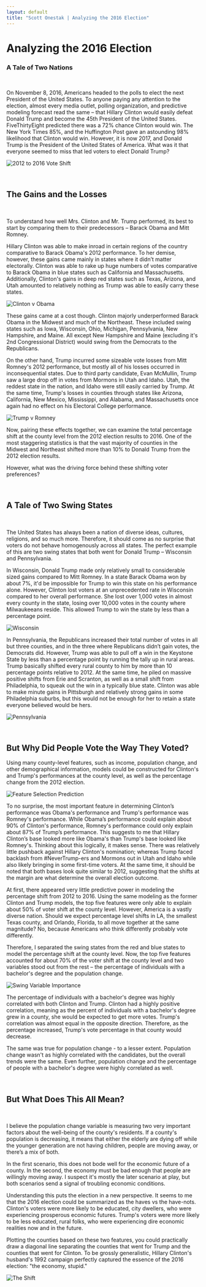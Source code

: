 ```yaml
---
layout: default
title: "Scott Onestak | Analyzing the 2016 Election"
---
```


# Analyzing the 2016 Election
### A Tale of Two Nations

<br/>

On November 8, 2016, Americans headed to the polls to elect the next President of the United States. To anyone paying any attention to the election, almost every media outlet, polling organization, and predictive modeling forecast read the same – that Hillary Clinton would easily defeat Donald Trump and become the 45th President of the United States. FiveThirtyEight predicted there was a 72% chance Clinton would win. The New York Times 85%, and the Huffington Post gave an astounding 98% likelihood that Clinton would win. However, it is now 2017, and Donald Trump is the President of the United States of America. What was it that everyone seemed to miss that led voters to elect Donald Trump?

![2012 to 2016 Vote Shift](2012to2016.jpg)

<br/>

## The Gains and the Losses

<br/>

To understand how well Mrs. Clinton and Mr. Trump performed, its best to start by comparing them to their predecessors – Barack Obama and Mitt Romney.

Hillary Clinton was able to make inroad in certain regions of the country comparative to Barack Obama's 2012 performance. To her demise, however, these gains came mainly in states where it didn’t matter electorally. Clinton was able to rake up huge numbers of votes comparative to Barack Obama in blue states such as California and Massachusetts. Additionally, Clinton's gains in deep red states such as Texas, Arizona, and Utah amounted to relatively nothing as Trump was able to easily carry these states.

![Clinton v Obama](ObamaToClinton.jpg)

These gains came at a cost though. Clinton majorly underperformed Barack Obama in the Midwest and much of the Northeast. These included swing states such as Iowa, Wisconsin, Ohio, Michigan, Pennsylvania, New Hampshire, and Maine. All except New Hampshire and Maine (excluding it's 2nd Congressional District) would swing from the Democrats to the Republicans.

On the other hand, Trump incurred some sizeable vote losses from Mitt Romney's 2012 performance, but mostly all of his losses occurred in inconsequential states. Due to third party candidate, Evan McMullin, Trump saw a large drop off in votes from Mormons in Utah and Idaho. Utah, the reddest state in the nation, and Idaho were still easily carried by Trump. At the same time, Trump's losses in counties through states like Arizona, California, New Mexico, Mississippi, and Alabama, and Massachusetts once again had no effect on his Electoral College performance.

![Trump v Romney](RomneyToTrump.png)

Now, pairing these effects together, we can examine the total percentage shift at the county level from the 2012 election results to 2016. One of the most staggering statistics is that the vast majority of counties in the Midwest and Northeast shifted more than 10% to Donald Trump from the 2012 election results.

However, what was the driving force behind these shifting voter preferences?

<br/>

## A Tale of Two Swing States

<br/>

The United States has always been a nation of diverse ideas, cultures, religions, and so much more. Therefore, it should come as no surprise that voters do not behave homogenously across all states. The perfect example of this are two swing states that both went for Donald Trump – Wisconsin and Pennsylvania.

In Wisconsin, Donald Trump made only relatively small to considerable sized gains compared to Mitt Romney. In a state Barack Obama won by about 7%, it'd be impossible for Trump to win this state on his performance alone. However, Clinton lost voters at an unprecedented rate in Wisconsin compared to her overall performance. She lost over 1,000 votes in almost every county in the state, losing over 10,000 votes in the county where Milwaukeeans reside. This allowed Trump to win the state by less than a percentage point.

![Wisconsin](wisconsin.jpg)

In Pennsylvania, the Republicans increased their total number of votes in all but three counties, and in the three where Republicans didn’t gain votes, the Democrats did. However, Trump was able to pull off a win in the Keystone State by less than a percentage point by running the tally up in rural areas. Trump basically shifted every rural county to him by more than 10 percentage points relative to 2012. At the same time, he piled on massive positive shifts from Erie and Scranton, as well as a small shift from Philadelphia, to squeak out the win in a typically blue state. Clinton was able to make minute gains in Pittsburgh and relatively strong gains in some Philadelphia suburbs, but this would not be enough for her to retain a state everyone believed would be hers.

![Pennsylvania](PA.jpg)

<br/>

## But Why Did People Vote the Way They Voted?

Using many county-level features, such as income, population change, and other demographical information, models could be constructed for Clinton's and Trump's performances at the county level, as well as the percentage change from the 2012 election.

![Feature Selection Prediction](prediction.png)

To no surprise, the most important feature in determining Clinton’s performance was Obama's performance and Trump's performance was Romney's performance. While Obama’s performance could explain about 90% of Clinton's performance, Romney's performance could only explain about 87% of Trump’s performance. This suggests to me that Hillary Clinton’s base looked more like Obama's than Trump's base looked like Romney's. Thinking about this logically, it makes sense. There was relatively little pushback against Hillary Clinton's nomination; whereas Trump faced backlash from #NeverTrump-ers and Mormons out in Utah and Idaho while also likely bringing in some first-time voters. At the same time, it should be noted that both bases look quite similar to 2012, suggesting that the shifts at the margin are what determine the overall election outcome.

At first, there appeared very little predictive power in modeling the percentage shift from 2012 to 2016. Using the same modeling as the former Clinton and Trump models, the top five features were only able to explain about 50% of voter shift at the county level. However, America is a vastly diverse nation. Should we expect percentage level shifts in LA, the smallest Texas county, and Orlando, Florida, to all move together at the same magnitude? No, because Americans who think differently probably vote differently.

Therefore, I separated the swing states from the red and blue states to model the percentage shift at the county level. Now, the top five features accounted for about 70% of the voter shift at the county level and two variables stood out from the rest – the percentage of individuals with a bachelor's degree and the population change.

![Swing Variable Importance](SwingVarImportance.png)

The percentage of individuals with a bachelor's degree was highly correlated with both Clinton and Trump. Clinton had a highly positive correlation, meaning as the percent of individuals with a bachelor's degree grew in a county, she would be expected to get more votes. Trump's correlation was almost equal in the opposite direction. Therefore, as the percentage increased, Trump's vote percentage in that county would decrease.

The same was true for population change - to a lesser extent. Population change wasn't as highly correlated with the candidates, but the overall trends were the same. Even further, population change and the percentage of people with a bachelor's degree were highly correlated as well.

<br/>

## But What Does This All Mean?

<br/>

I believe the population change variable is measuring two very important factors about the well-being of the county's residents. If a county's population is decreasing, it means that either the elderly are dying off while the younger generation are not having children, people are moving away, or there’s a mix of both.

In the first scenario, this does not bode well for the economic future of a county. In the second, the economy must be bad enough that people are willingly moving away. I suspect it's mostly the later scenario at play, but both scenarios send a signal of troubling economic conditions.

Understanding this puts the election in a new perspective. It seems to me that the 2016 election could be summarized as the haves vs the have-nots. Clinton's voters were more likely to be educated, city dwellers, who were experiencing prosperous economic futures. Trump's voters were more likely to be less educated, rural folks, who were experiencing dire economic realities now and in the future.

Plotting the counties based on these two features, you could practically draw a diagonal line separating the counties that went for Trump and the counties that went for Clinton. To be grossly generalistic, Hillary Clinton's husband's 1992 campaign perfectly captured the essence of the 2016 election: "the economy, stupid."

![The Shift](theshift.png)

<br/>

